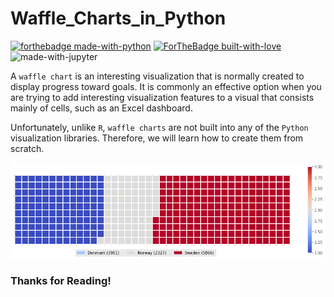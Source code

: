 # Waffle_Charts_in_Python

[![forthebadge made-with-python](http://ForTheBadge.com/images/badges/made-with-python.svg)](https://www.python.org/)
[![ForTheBadge built-with-love](http://ForTheBadge.com/images/badges/built-with-love.svg)](http://kambojtarun.pythonanywhere.com/)<br>
![made-with-jupyter](https://img.shields.io/badge/jupyter-6.0-ff7a05?style=for-the-badge&logo=Jupyter)

A `waffle chart` is an interesting visualization that is normally created to display progress toward goals. It is commonly an effective option when you are trying to add interesting visualization features to a visual that consists mainly of cells, such as an Excel dashboard.

Unfortunately, unlike `R`, `waffle charts` are not built into any of the `Python` visualization libraries. Therefore, we will learn how to create them from scratch.

![Image not found](Readme_Image_wc.png)

### Thanks for Reading!
